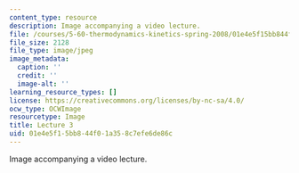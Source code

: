 ```yaml
---
content_type: resource
description: Image accompanying a video lecture.
file: /courses/5-60-thermodynamics-kinetics-spring-2008/01e4e5f15bb844f01a358c7efe6de86c_lec03_th.jpg
file_size: 2128
file_type: image/jpeg
image_metadata:
  caption: ''
  credit: ''
  image-alt: ''
learning_resource_types: []
license: https://creativecommons.org/licenses/by-nc-sa/4.0/
ocw_type: OCWImage
resourcetype: Image
title: Lecture 3
uid: 01e4e5f1-5bb8-44f0-1a35-8c7efe6de86c
---
```

Image accompanying a video lecture.